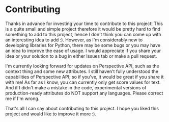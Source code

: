 # Contributing
Thanks in advance for investing your time to contribute to this project! This is a quite small and simple project therefore it would be pretty hard to find something to add to this project, hence I don't think you can come up with an interesting idea to add :). However, as I'm considerably new to developing libraries for Python, there may be some bugs or you may have an idea to improve the ease of usage. I would appreciate if you share your idea or your solution to a bug in either Issues tab or make a pull request.

I'm currently looking forward for updates on Perspective API, such as the context thing and some new attributes. I still haven't fully understood the capabilities of Perspective API; so if you've, it would be great if you share it with me! As far as I know, you can currently only get score values for text. And if I didn't make a mistake in the code, experimental versions of production-ready attributes do NOT support any languages. Please correct me if I'm wrong.

That's all I can say about contributing to this project. I hope you liked this project and would like to improve it more :).
